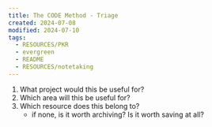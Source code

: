 ```yaml
---
title: The CODE Method - Triage
created: 2024-07-08
modified: 2024-07-10
tags:
  - RESOURCES/PKR
  - evergreen
  - README
  - RESOURCES/notetaking
---
```


1. What project would this be useful for?
2. Which area will this be useful for?
3. Which resource does this belong to?
	- if none, is it worth archiving? Is it worth saving at all?